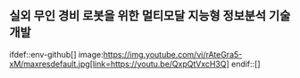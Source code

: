 ## 실외 무인 경비 로봇을 위한 멀티모달 지능형 정보분석 기술 개발

ifdef::env-github[]
image:https://img.youtube.com/vi/rAteGra5-xM/maxresdefault.jpg[link=https://youtu.be/QxpQtVxcH3Q]
endif::[]

<!--
**lge-robot-navi/lge-robot-navi** is a ✨ _special_ ✨ repository because its `README.md` (this file) appears on your GitHub profile.

Here are some ideas to get you started:

- 🔭 I’m currently working on ...
- 🌱 I’m currently learning ...
- 👯 I’m looking to collaborate on ...
- 🤔 I’m looking for help with ...
- 💬 Ask me about ...
- 📫 How to reach me: ...
- 😄 Pronouns: ...
- ⚡ Fun fact: ...
-->
